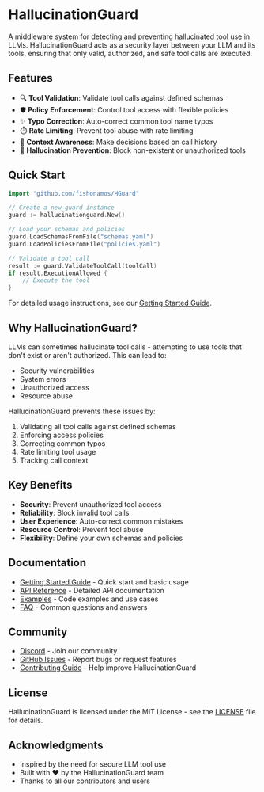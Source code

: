 # HallucinationGuard

A middleware system for detecting and preventing hallucinated tool use in LLMs. HallucinationGuard acts as a security layer between your LLM and its tools, ensuring that only valid, authorized, and safe tool calls are executed.

## Features

- 🔍 **Tool Validation**: Validate tool calls against defined schemas
- 🛡️ **Policy Enforcement**: Control tool access with flexible policies
- ✨ **Typo Correction**: Auto-correct common tool name typos
- ⏱️ **Rate Limiting**: Prevent tool abuse with rate limiting
- 🔄 **Context Awareness**: Make decisions based on call history
- 🚫 **Hallucination Prevention**: Block non-existent or unauthorized tools

## Quick Start

```go
import "github.com/fishonamos/HGuard"

// Create a new guard instance
guard := hallucinationguard.New()

// Load your schemas and policies
guard.LoadSchemasFromFile("schemas.yaml")
guard.LoadPoliciesFromFile("policies.yaml")

// Validate a tool call
result := guard.ValidateToolCall(toolCall)
if result.ExecutionAllowed {
    // Execute the tool
}
```

For detailed usage instructions, see our [Getting Started Guide](docs/getting-started.md).

## Why HallucinationGuard?

LLMs can sometimes hallucinate tool calls - attempting to use tools that don't exist or aren't authorized. This can lead to:

- Security vulnerabilities
- System errors
- Unauthorized access
- Resource abuse

HallucinationGuard prevents these issues by:

1. Validating all tool calls against defined schemas
2. Enforcing access policies
3. Correcting common typos
4. Rate limiting tool usage
5. Tracking call context

## Key Benefits

- **Security**: Prevent unauthorized tool access
- **Reliability**: Block invalid tool calls
- **User Experience**: Auto-correct common mistakes
- **Resource Control**: Prevent tool abuse
- **Flexibility**: Define your own schemas and policies

## Documentation

- [Getting Started Guide](docs/getting-started.md) - Quick start and basic usage
- [API Reference](docs/api-reference.md) - Detailed API documentation
- [Examples](example/) - Code examples and use cases
- [FAQ](docs/faq.md) - Common questions and answers

## Community

- [Discord](https://discord.gg/hallucinationguard) - Join our community
- [GitHub Issues](https://github.com/fishonamos/HGuard/issues) - Report bugs or request features
- [Contributing Guide](CONTRIBUTING.md) - Help improve HallucinationGuard

## License

HallucinationGuard is licensed under the MIT License - see the [LICENSE](LICENSE) file for details.

## Acknowledgments

- Inspired by the need for secure LLM tool use
- Built with ❤️ by the HallucinationGuard team
- Thanks to all our contributors and users
